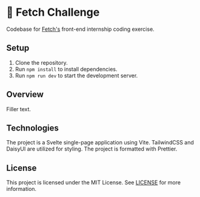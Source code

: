 # 🐶 Fetch Challenge

Codebase for [Fetch's](https://fetch.com/) front-end internship coding exercise.

## Setup

1. Clone the repository.
2. Run `npm install` to install dependencies.
3. Run `npm run dev` to start the development server.

## Overview

Filler text.

## Technologies

The project is a Svelte single-page application using Vite. TailwindCSS and DaisyUI are utilized for styling. The project is formatted with Prettier.

## License

This project is licensed under the MIT License. See [LICENSE](./LICENSE) for more information.
